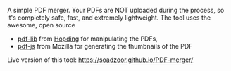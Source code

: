 A simple PDF merger. Your PDFs are NOT uploaded during the process, so it's completely safe, fast, and extremely lightweight.
The tool uses the awesome, open source
- [pdf-lib](https://pdf-lib.js.org/) from [Hopding](https://github.com/Hopding/pdf-lib) for manipulating the PDFs,
- [pdf-js](https://mozilla.github.io/pdf.js/) from Mozilla for generating the thumbnails of the PDF

Live version of this tool: https://soadzoor.github.io/PDF-merger/
